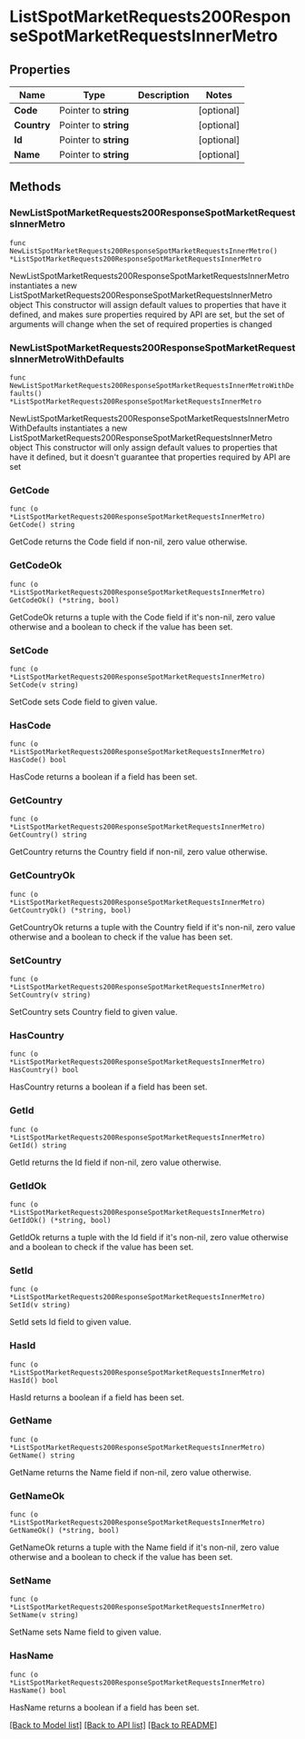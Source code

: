 # ListSpotMarketRequests200ResponseSpotMarketRequestsInnerMetro

## Properties

Name | Type | Description | Notes
------------ | ------------- | ------------- | -------------
**Code** | Pointer to **string** |  | [optional] 
**Country** | Pointer to **string** |  | [optional] 
**Id** | Pointer to **string** |  | [optional] 
**Name** | Pointer to **string** |  | [optional] 

## Methods

### NewListSpotMarketRequests200ResponseSpotMarketRequestsInnerMetro

`func NewListSpotMarketRequests200ResponseSpotMarketRequestsInnerMetro() *ListSpotMarketRequests200ResponseSpotMarketRequestsInnerMetro`

NewListSpotMarketRequests200ResponseSpotMarketRequestsInnerMetro instantiates a new ListSpotMarketRequests200ResponseSpotMarketRequestsInnerMetro object
This constructor will assign default values to properties that have it defined,
and makes sure properties required by API are set, but the set of arguments
will change when the set of required properties is changed

### NewListSpotMarketRequests200ResponseSpotMarketRequestsInnerMetroWithDefaults

`func NewListSpotMarketRequests200ResponseSpotMarketRequestsInnerMetroWithDefaults() *ListSpotMarketRequests200ResponseSpotMarketRequestsInnerMetro`

NewListSpotMarketRequests200ResponseSpotMarketRequestsInnerMetroWithDefaults instantiates a new ListSpotMarketRequests200ResponseSpotMarketRequestsInnerMetro object
This constructor will only assign default values to properties that have it defined,
but it doesn't guarantee that properties required by API are set

### GetCode

`func (o *ListSpotMarketRequests200ResponseSpotMarketRequestsInnerMetro) GetCode() string`

GetCode returns the Code field if non-nil, zero value otherwise.

### GetCodeOk

`func (o *ListSpotMarketRequests200ResponseSpotMarketRequestsInnerMetro) GetCodeOk() (*string, bool)`

GetCodeOk returns a tuple with the Code field if it's non-nil, zero value otherwise
and a boolean to check if the value has been set.

### SetCode

`func (o *ListSpotMarketRequests200ResponseSpotMarketRequestsInnerMetro) SetCode(v string)`

SetCode sets Code field to given value.

### HasCode

`func (o *ListSpotMarketRequests200ResponseSpotMarketRequestsInnerMetro) HasCode() bool`

HasCode returns a boolean if a field has been set.

### GetCountry

`func (o *ListSpotMarketRequests200ResponseSpotMarketRequestsInnerMetro) GetCountry() string`

GetCountry returns the Country field if non-nil, zero value otherwise.

### GetCountryOk

`func (o *ListSpotMarketRequests200ResponseSpotMarketRequestsInnerMetro) GetCountryOk() (*string, bool)`

GetCountryOk returns a tuple with the Country field if it's non-nil, zero value otherwise
and a boolean to check if the value has been set.

### SetCountry

`func (o *ListSpotMarketRequests200ResponseSpotMarketRequestsInnerMetro) SetCountry(v string)`

SetCountry sets Country field to given value.

### HasCountry

`func (o *ListSpotMarketRequests200ResponseSpotMarketRequestsInnerMetro) HasCountry() bool`

HasCountry returns a boolean if a field has been set.

### GetId

`func (o *ListSpotMarketRequests200ResponseSpotMarketRequestsInnerMetro) GetId() string`

GetId returns the Id field if non-nil, zero value otherwise.

### GetIdOk

`func (o *ListSpotMarketRequests200ResponseSpotMarketRequestsInnerMetro) GetIdOk() (*string, bool)`

GetIdOk returns a tuple with the Id field if it's non-nil, zero value otherwise
and a boolean to check if the value has been set.

### SetId

`func (o *ListSpotMarketRequests200ResponseSpotMarketRequestsInnerMetro) SetId(v string)`

SetId sets Id field to given value.

### HasId

`func (o *ListSpotMarketRequests200ResponseSpotMarketRequestsInnerMetro) HasId() bool`

HasId returns a boolean if a field has been set.

### GetName

`func (o *ListSpotMarketRequests200ResponseSpotMarketRequestsInnerMetro) GetName() string`

GetName returns the Name field if non-nil, zero value otherwise.

### GetNameOk

`func (o *ListSpotMarketRequests200ResponseSpotMarketRequestsInnerMetro) GetNameOk() (*string, bool)`

GetNameOk returns a tuple with the Name field if it's non-nil, zero value otherwise
and a boolean to check if the value has been set.

### SetName

`func (o *ListSpotMarketRequests200ResponseSpotMarketRequestsInnerMetro) SetName(v string)`

SetName sets Name field to given value.

### HasName

`func (o *ListSpotMarketRequests200ResponseSpotMarketRequestsInnerMetro) HasName() bool`

HasName returns a boolean if a field has been set.


[[Back to Model list]](../README.md#documentation-for-models) [[Back to API list]](../README.md#documentation-for-api-endpoints) [[Back to README]](../README.md)


